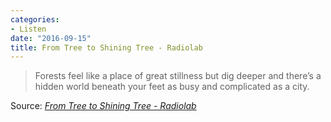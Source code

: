 ```yaml
---
categories:
- Listen
date: "2016-09-15"
title: From Tree to Shining Tree - Radiolab
---
```


> Forests feel like a place of great stillness but dig deeper and there’s a hidden world beneath your feet as busy and complicated as a city.

Source: _[From Tree to Shining Tree - Radiolab](http://www.radiolab.org/story/from-tree-to-shining-tree/)_
